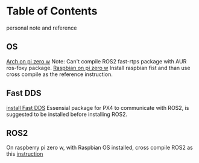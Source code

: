# Table of Contents
personal note and reference
## OS
[Arch on pi zero w](arch_linux_on_raspberry_pi_zero_w.md)
Note: Can't compile ROS2 fast-rtps package with AUR ros-foxy package.
[Raspbian on pi zero w](raspbian_headless_ssh.md) 
Install raspbian fist and than use cross compile as the reference instruction.
## Fast DDS 
[install Fast DDS](develope_ROS2_PX4_autopilot.md)
Essensial package for PX4 to communicate with ROS2, is suggested to be installed before installing ROS2.
## ROS2
On raspberry pi zero w, with Raspbian OS installed, cross compile ROS2 as this [instruction](https://github.com/cyberbotics/epuck_ros2/tree/master/installation/cross_compile)
